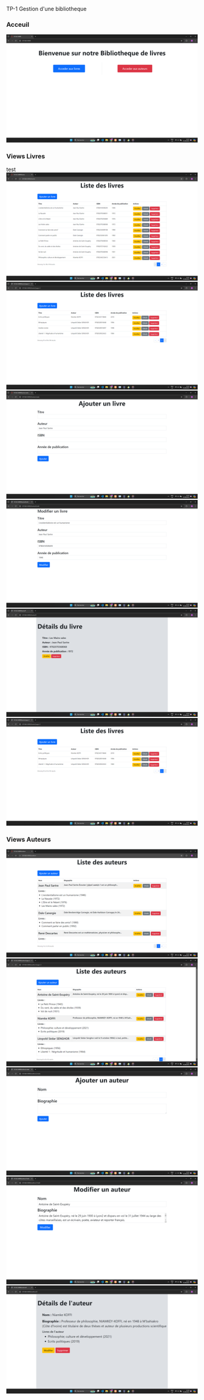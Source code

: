 TP-1 Gestion d'une bibliotheque 

### Acceuil 
![Page acceuil](images/Acceuil.png)


### Views Livres  
test
![Page Liste des Livres (index.blade)](images/ListeLivres.png)
![Page Liste des Livres suite (index.blade)](images/ListeLivres2.png)
![Page Ajout de livre (create)](images/AjoutLivre.png)
![Page Modification  de livre (edit)](images/ModifierLivre.png)
![Page Details de livre (show)](images/DetailsLivre.png)
![Page Suppression de livre (on remarque que le livre "Hosties Noires" a été supprimé)](images/SuppresionLivre.png)

### Views Auteurs

![Page Liste des Auteurs (index.blade)](images/ListeAuteurs.png)
![Page Liste des Auteurs suite (index.blade)](images/ListeAuteurs2.png)
![Page Ajout d'auteur (create)](images/AjoutAuteur.png)
![Page Modification d'auteur (edit)](images/ModificationAuteur.png)
![Page Details d'auteur (show)](images/DetailsAuteurs.png)
